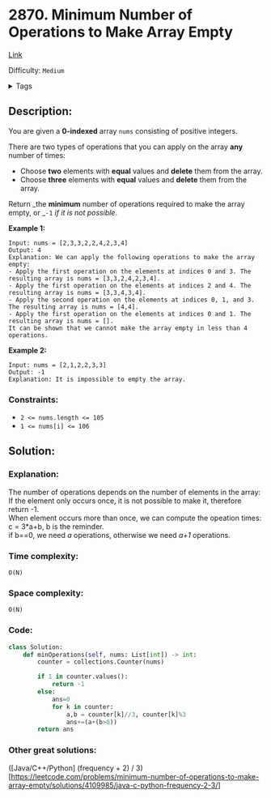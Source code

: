 # 2870. Minimum Number of Operations to Make Array Empty
[Link](https://leetcode.com/problems/minimum-number-of-operations-to-make-array-empty/)

Difficulty: `Medium`

<details>
<summary> Tags</summary>

`Array`, `Hash Table`, `Greedy`, `Counting`
</details>

## Description:  
You are given a **0-indexed** array `nums` consisting of positive integers.

There are two types of operations that you can apply on the array **any**
number of times:

  * Choose **two** elements with **equal** values and **delete** them from the array.
  * Choose **three** elements with **equal** values and **delete** them from the array.

Return _the **minimum** number of operations required to make the array empty,
or _`-1` _if it is not possible_.



**Example 1:**

    
    
    Input: nums = [2,3,3,2,2,4,2,3,4]
    Output: 4
    Explanation: We can apply the following operations to make the array empty:
    - Apply the first operation on the elements at indices 0 and 3. The resulting array is nums = [3,3,2,4,2,3,4].
    - Apply the first operation on the elements at indices 2 and 4. The resulting array is nums = [3,3,4,3,4].
    - Apply the second operation on the elements at indices 0, 1, and 3. The resulting array is nums = [4,4].
    - Apply the first operation on the elements at indices 0 and 1. The resulting array is nums = [].
    It can be shown that we cannot make the array empty in less than 4 operations.
    

**Example 2:**

    
    
    Input: nums = [2,1,2,2,3,3]
    Output: -1
    Explanation: It is impossible to empty the array.
    



### Constraints:

  * `2 <= nums.length <= 105`
  * `1 <= nums[i] <= 106`



## Solution:  


### Explanation:  
The number of operations depends on the number of elements in the array:  
If the element only occurs once, it is not possible to make it, therefore return -1.  
When element occurs more than once, we can compute the opeation times: c = 3*a+b, b is the reminder.  
if b==0, we need *a* operations, otherwise we need *a+1* operations.

### Time complexity:  
`O(N)`  


### Space complexity:  
`O(N)`  


### Code:  
```python
class Solution:
    def minOperations(self, nums: List[int]) -> int:
        counter = collections.Counter(nums)

        if 1 in counter.values():
            return -1
        else:
            ans=0
            for k in counter:
                a,b = counter[k]//3, counter[k]%3
                ans+=(a+(b>0))
        return ans
```


### Other great solutions:
([Java/C++/Python] (frequency + 2) / 3)[https://leetcode.com/problems/minimum-number-of-operations-to-make-array-empty/solutions/4109985/java-c-python-frequency-2-3/]
